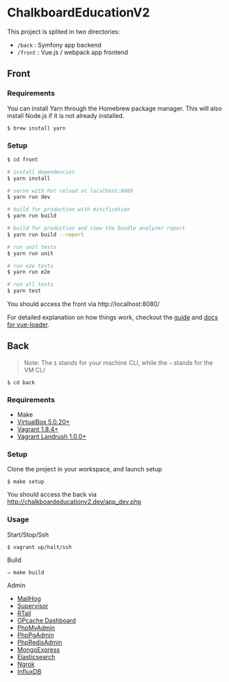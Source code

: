 # ChalkboardEducationV2

This project is splited in two directories:

- `/back` : Symfony app backend
- `/front` : Vue.js / webpack app frontend

## Front

### Requirements

You can install Yarn through the Homebrew package manager. This will also install Node.js if it is not already installed.

    $ brew install yarn

### Setup

``` bash
$ cd front

# install dependencies
$ yarn install

# serve with hot reload at localhost:8080
$ yarn run dev

# build for production with minification
$ yarn run build

# build for production and view the bundle analyzer report
$ yarn run build --report

# run unit tests
$ yarn run unit

# run e2e tests
$ yarn run e2e

# run all tests
$ yarn test
```

You should access the front via http://localhost:8080/

For detailed explanation on how things work, checkout the [guide](http://vuejs-templates.github.io/webpack/) and [docs for vue-loader](http://vuejs.github.io/vue-loader).

## Back

> Note: The `$` stands for your machine CLI, while the `⇒` stands for the VM CLI

    $ cd back

### Requirements

* Make
* [VirtualBox 5.0.20+](https://www.virtualbox.org/wiki/Downloads)
* [Vagrant 1.8.4+](https://www.vagrantup.com/downloads.html)
* [Vagrant Landrush 1.0.0+](https://github.com/vagrant-landrush/landrush)

### Setup

Clone the project in your workspace, and launch setup

    $ make setup

You should access the back via http://chalkboardeducationv2.dev/app_dev.php

### Usage

Start/Stop/Ssh

    $ vagrant up/halt/ssh

Build

    ⇒ make build

Admin

* [MailHog](http://chalkboardeducationv2.dev:8025)
* [Supervisor](http://chalkboardeducationv2.dev:9001)
* [RTail](http://chalkboardeducationv2.dev:8888)
* [OPcache Dashboard](http://chalkboardeducationv2.dev:2013)
* [PhpMyAdmin](http://chalkboardeducationv2.dev:1979)
* [PhpPgAdmin](http://chalkboardeducationv2.dev:1980)
* [PhpRedisAdmin](http://chalkboardeducationv2.dev:1981)
* [MongoExpress](http://chalkboardeducationv2.dev:8081)
* [Elasticsearch](http://chalkboardeducationv2.dev:9200/_plugin/head/)
* [Ngrok](http://chalkboardeducationv2.dev:4040)
* [InfluxDB](http://chalkboardeducationv2.dev:8083)
